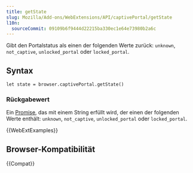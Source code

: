 ```yaml
---
title: getState
slug: Mozilla/Add-ons/WebExtensions/API/captivePortal/getState
l10n:
  sourceCommit: 09109b6f9444d22215ba330ec1e64e73980b2a6c
---
```


Gibt den Portalstatus als einen der folgenden Werte zurück: `unknown`, `not_captive`, `unlocked_portal` oder `locked_portal`.

## Syntax

```js-nolint
let state = browser.captivePortal.getState()
```

### Rückgabewert

Ein [Promise](/de/docs/Web/JavaScript/Reference/Global_Objects/Promise), das mit einem String erfüllt wird, der einen der folgenden Werte enthält: `unknown`, `not_captive`, `unlocked_portal` oder `locked_portal`.

{{WebExtExamples}}

## Browser-Kompatibilität

{{Compat}}
